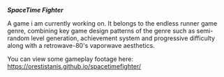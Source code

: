 ***SpaceTime Fighter***

A game i am currently working on. It belongs to the endless runner game genre, combining key game design patterns of the genre such as semi-random level generation, achievement system and progressive difficulty along with a retrowave-80's vaporwave aesthetics.

You can view some gameplay footage here: https://orestistanis.github.io/spacetimefighter/
